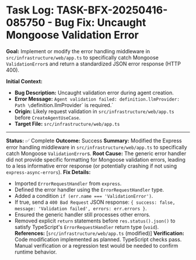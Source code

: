 # Task Log: TASK-BFX-20250416-085750 - Bug Fix: Uncaught Mongoose Validation Error

**Goal:** Implement or modify the error handling middleware in `src/infrastructure/web/app.ts` to specifically catch Mongoose `ValidationError`s and return a standardized JSON error response (HTTP 400).

**Initial Context:**

- **Bug Description:** Uncaught validation error during agent creation.
- **Error Message:** `Agent validation failed: definition.llmProvider: Path \`definition.llmProvider\` is required.`
- **Origin:** Likely request validation in `src/infrastructure/web/app.ts` before `CreateAgentUseCase`.
- **Target File:** `src/infrastructure/web/app.ts`

---

**Status:** ✅ Complete
**Outcome:** Success
**Summary:** Modified the Express error handling middleware in `src/infrastructure/web/app.ts` to specifically catch Mongoose `ValidationError`s.
**Root Cause:** The generic error handler did not provide specific formatting for Mongoose validation errors, leading to a less informative error response (or potentially crashing if not using `express-async-errors`).
**Fix Details:**

- Imported `ErrorRequestHandler` from `express`.
- Defined the error handler using the `ErrorRequestHandler` type.
- Added a condition `if (err.name === 'ValidationError')`.
- If true, send a `400 Bad Request` JSON response: `{ success: false, message: 'Validation failed', errors: err.errors }`.
- Ensured the generic handler still processes other errors.
- Removed explicit `return` statements before `res.status().json()` to satisfy TypeScript's `ErrorRequestHandler` return type (`void`).
  **References:** [`src/infrastructure/web/app.ts` (modified)]
  **Verification:** Code modification implemented as planned. TypeScript checks pass. Manual verification or a regression test would be needed to confirm runtime behavior.
